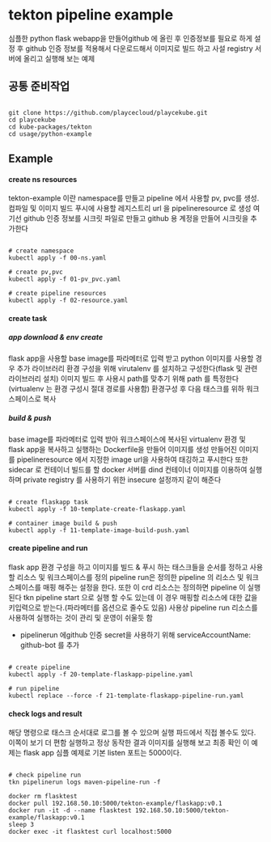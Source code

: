 # tekton pipeline example

심플한 python flask webapp을 만들어github 에 올린 후 인증정보를 필요로 하게 설정 후 github 인증 정보를 적용해서 다운로드해서
이미지로 빌드 하고 사설 registry 서버에 올리고 실행해 보는 예제

## 공통 준비작업

```ShellSession

git clone https://github.com/playcecloud/playcekube.git
cd playcekube
cd kube-packages/tekton
cd usage/python-example

```

## Example

#### create ns resources

tekton-example 이란 namespace를 만들고 pipeline 에서 사용할 pv, pvc를 생성. 컴파일 및 이미지 빌드 푸시에 사용할 레지스트리 url 을 pipelineresource 로 생성
여기선 github 인증 정보를 시크릿 파일로 만들고 github 용 계정을 만들어 시크릿을 추가한다

```ShellSession

# create namespace
kubectl apply -f 00-ns.yaml

# create pv,pvc
kubectl apply -f 01-pv_pvc.yaml

# create pipeline resources
kubectl apply -f 02-resource.yaml

```

#### create task

##### app download & env create
flask app을 사용할 base image를 파라메터로 입력 받고 python 이미지를 사용할 경우 추가 라이브러리 환경 구성을 위해 virutalenv 를 설치하고 구성한다(flask 및 관련 라이브러리 설치)
이미지 빌드 후 사용시 path를 맞추기 위해 path 를 특정한다 (virtualenv 는 환경 구성시 절대 경로를 사용함)
환경구성 후 다음 태스크를 위하 워크스페이스로 복사

##### build & push
base image를 파라메터로 입력 받아 워크스페이스에 복사된 virtualenv 환경 및 flask app을 복사하고 실행하는 Dockerfile을 만들어 이미지를 생성
만들어진 이미지를 pipelineresource 에서 지정한 image url을 사용하여 태깅하고 푸시한다
또한 sidecar 로 컨테이너 빌드를 할 docker 서버를 dind 컨테이너 이미지를 이용하여 실행하며 private registry 를 사용하기 위한 insecure 설정까지 같이 해준다

```ShellSession

# create flaskapp task
kubectl apply -f 10-template-create-flaskapp.yaml

# container image build & push
kubectl apply -f 11-template-image-build-push.yaml

```

#### create pipeline and run

flask app 환경 구성을 하고 이미지를 빌드 & 푸시 하는 태스크들을 순서를 정하고 사용할 리소스 및 워크스페이스를 정의
pipeline run은 정의한 pipeline 의 리소스 및 워크스페이스를 매핑 해주는 설정을 한다. 또한 이 crd 리소스는 정의하면 pipeline 이 실행된다
tkn pipeline start <pipelinename> 으로 실행 할 수도 있는데 이 경우 매핑할 리소스에 대한 값을 키입력으로 받는다.(파라메터를 옵션으로 줄수도 있음)
사용상 pipeline run 리소스를 사용하여 실행하는 것이 관리 및 운영이 쉬울듯 함
* pipelinerun 에github 인증 secret을 사용하기 위해 serviceAccountName: github-bot 를 추가


```ShellSession

# create pipeline
kubectl apply -f 20-template-flaskapp-pipeline.yaml

# run pipeline
kubectl replace --force -f 21-template-flaskapp-pipeline-run.yaml

```

#### check logs and result

해당 명령으로 태스크 순서대로 로그를 볼 수 있으며 실행 파드에서 직접 볼수도 있다. 이쪽이 보기 더 편함
실행하고 정상 동작한 결과 이미지를 실행해 보고 최종 확인
이 예제는 flask app 심플 예제로 기본 listen 포트는 5000이다.


```ShellSession

# check pipeline run
tkn pipelinerun logs maven-pipeline-run -f

docker rm flasktest 
docker pull 192.168.50.10:5000/tekton-example/flaskapp:v0.1
docker run -it -d --name flasktest 192.168.50.10:5000/tekton-example/flaskapp:v0.1
sleep 3
docker exec -it flasktest curl localhost:5000


```

